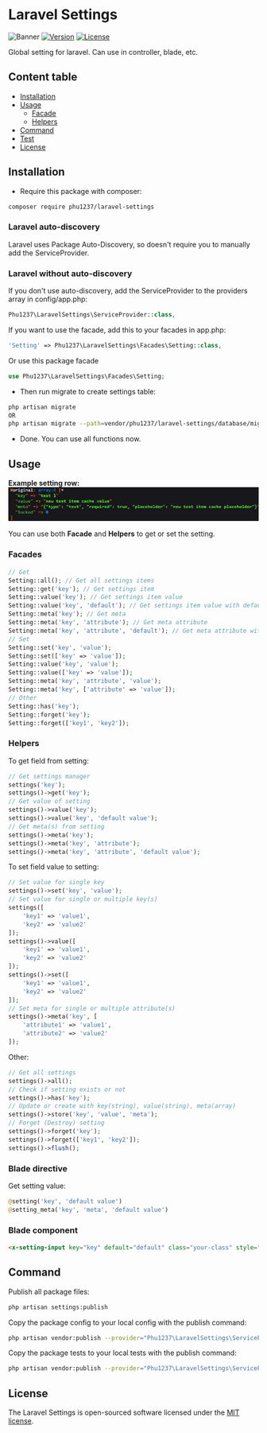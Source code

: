 # Laravel Settings

![Banner](https://banners.beyondco.de/Laravel%20Settings.png?theme=light&packageManager=composer+require&packageName=phu1237%2Flaravel-settings&pattern=circuitBoard&style=style_1&description=Global+setting+for+laravel&md=1&showWatermark=0&fontSize=100px&images=https%3A%2F%2Flaravel.com%2Fimg%2Flogomark.min.svg)
[![Version](https://img.shields.io/packagist/v/phu1237/laravel-settings?style=flat-square)](https://packagist.org/packages/phu1237/laravel-settings)
[![License](https://img.shields.io/packagist/l/phu1237/laravel-settings?style=flat-square)](https://github.com/Phu1237/laravel-settings/blob/master/LICENSE)

Global setting for laravel. Can use in controller, blade, etc.

## Content table

- [Installation](#installation)
- [Usage](#usage)
  - [Facade](#facade)
  - [Helpers](#helpers)
- [Command](#command)
- [Test](#test)
- [License](#license)

## Installation

- Require this package with composer:

```bash
composer require phu1237/laravel-settings
```

### Laravel auto-discovery

Laravel uses Package Auto-Discovery, so doesn't require you to manually add the ServiceProvider.

### Laravel without auto-discovery

If you don't use auto-discovery, add the ServiceProvider to the providers array in config/app.php:

```php
Phu1237\LaravelSettings\ServiceProvider::class,
```

If you want to use the facade, add this to your facades in app.php:

```php
'Setting' => Phu1237\LaravelSettings\Facades\Setting::class,
```

Or use this package facade

```php
use Phu1237\LaravelSettings\Facades\Setting;
```

- Then run migrate to create settings table:

```bash
php artisan migrate
OR
php artisan migrate --path=vendor/phu1237/laravel-settings/database/migrations
```

- Done. You can use all functions now.

## Usage

**Example setting row:**
![Screenshot](screenshot.png)

You can use both **Facade** and **Helpers** to get or set the setting.

### Facades

```php
// Get
Setting::all(); // Get all settings items
Setting::get('key'); // Get settings item
Setting::value('key'); // Get settings item value
Setting::value('key', 'default'); // Get settings item value with default
Setting::meta('key'); // Get meta
Setting::meta('key', 'attribute'); // Get meta attribute
Setting::meta('key', 'attribute', 'default'); // Get meta attribute with default
// Set
Setting::set('key', 'value');
Setting::set(['key' => 'value']);
Setting::value('key', 'value');
Setting::value(['key' => 'value']);
Setting::meta('key', 'attribute', 'value');
Setting::meta('key', ['attribute' => 'value']);
// Other
Setting::has('key');
Setting::forget('key');
Setting::forget(['key1', 'key2']);
```

### Helpers

To get field from setting:

```php
// Get settings manager
settings('key');
settings()->get('key');
// Get value of setting
settings()->value('key');
settings()->value('key', 'default value');
// Get meta(s) from setting
settings()->meta('key');
settings()->meta('key', 'attribute');
settings()->meta('key', 'attribute', 'default value');
```

To set field value to setting:

```php
// Set value for single key
settings()->set('key', 'value');
// Set value for single or multiple key(s)
settings([
    'key1' => 'value1',
    'key2' => 'value2'
]);
settings()->value([
    'key1' => 'value1',
    'key2' => 'value2'
]);
settings()->set([
    'key1' => 'value1',
    'key2' => 'value2'
]);
// Set meta for single or multiple attribute(s)
settings()->meta('key', [
    'attribute1' => 'value1',
    'attribute2' => 'value2'
]);
```

Other:

```php
// Get all settings
settings()->all();
// Check if setting exists or not
settings()->has('key');
// Update or create with key(string), value(string), meta(array)
settings()->store('key', 'value', 'meta');
// Forget (Destroy) setting
settings()->forget('key');
settings()->forget(['key1', 'key2']);
settings()->flush();
```

### Blade directive

Get setting value:

```php
@setting('key', 'default value')
@setting_meta('key', 'meta', 'default value')
```

### Blade component

```html
<x-setting-input key="key" default="default" class="your-class" style="your-styles" />
```

## Command

Publish all package files:

```bash
php artisan settings:publish
```

Copy the package config to your local config with the publish command:

```bash
php artisan vendor:publish --provider="Phu1237\LaravelSettings\ServiceProvider" --tag=config
```

Copy the package tests to your local tests with the publish command:

```bash
php artisan vendor:publish --provider="Phu1237\LaravelSettings\ServiceProvider" --tag=tests
```

## License

The Laravel Settings is open-sourced software licensed under the [MIT license](http://opensource.org/licenses/MIT).
